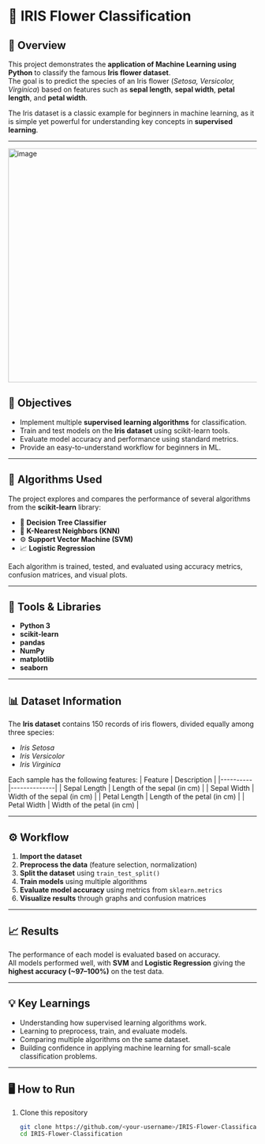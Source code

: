 
# 🌸 IRIS Flower Classification

## 📘 Overview
This project demonstrates the **application of Machine Learning using Python** to classify the famous **Iris flower dataset**.  
The goal is to predict the species of an Iris flower (*Setosa, Versicolor, Virginica*) based on features such as **sepal length**, **sepal width**, **petal length**, and **petal width**.

The Iris dataset is a classic example for beginners in machine learning, as it is simple yet powerful for understanding key concepts in **supervised learning**.

---
<img width="1043" height="474" alt="image" src="https://github.com/user-attachments/assets/bb84fda2-59b1-40f5-b09c-3c1274a7f0af" />

## 🚀 Objectives
- Implement multiple **supervised learning algorithms** for classification.
- Train and test models on the **Iris dataset** using scikit-learn tools.
- Evaluate model accuracy and performance using standard metrics.
- Provide an easy-to-understand workflow for beginners in ML.

---

## 🧠 Algorithms Used
The project explores and compares the performance of several algorithms from the **scikit-learn** library:

- 🌳 **Decision Tree Classifier**
- 🤝 **K-Nearest Neighbors (KNN)**
- ⚙️ **Support Vector Machine (SVM)**
- 📈 **Logistic Regression**

Each algorithm is trained, tested, and evaluated using accuracy metrics, confusion matrices, and visual plots.

---

## 🧩 Tools & Libraries
- **Python 3**
- **scikit-learn**
- **pandas**
- **NumPy**
- **matplotlib**
- **seaborn**

---

## 📊 Dataset Information
The **Iris dataset** contains 150 records of iris flowers, divided equally among three species:
- *Iris Setosa*  
- *Iris Versicolor*  
- *Iris Virginica*

Each sample has the following features:
| Feature | Description |
|----------|--------------|
| Sepal Length | Length of the sepal (in cm) |
| Sepal Width | Width of the sepal (in cm) |
| Petal Length | Length of the petal (in cm) |
| Petal Width | Width of the petal (in cm) |

---

## ⚙️ Workflow
1. **Import the dataset**  
2. **Preprocess the data** (feature selection, normalization)  
3. **Split the dataset** using `train_test_split()`  
4. **Train models** using multiple algorithms  
5. **Evaluate model accuracy** using metrics from `sklearn.metrics`  
6. **Visualize results** through graphs and confusion matrices  

---

## 📈 Results
The performance of each model is evaluated based on accuracy.  
All models performed well, with **SVM** and **Logistic Regression** giving the **highest accuracy (~97–100%)** on the test data.

---

## 💡 Key Learnings
- Understanding how supervised learning algorithms work.  
- Learning to preprocess, train, and evaluate models.  
- Comparing multiple algorithms on the same dataset.  
- Building confidence in applying machine learning for small-scale classification problems.

---

## 🖥️ How to Run
1. Clone this repository  
   ```bash
   git clone https://github.com/<your-username>/IRIS-Flower-Classification.git
   cd IRIS-Flower-Classification

